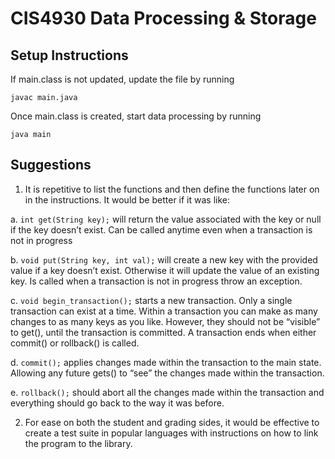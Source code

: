 # CIS4930 Data Processing & Storage
## Setup Instructions

If main.class is not updated, update the file by running

```javac main.java```

Once main.class is created, start data processing by running 

```java main```

## Suggestions

1. It is repetitive to list the functions and then define the functions later on in the instructions. It would be better if it was like:

  a. ```int get(String key);``` will return the value associated with the key or null if the key doesn’t exist. Can be called anytime even when a transaction is not in progress
  
  b. ```void put(String key, int val);``` will create a new key with the provided value if a key doesn’t exist. Otherwise it will update the value of an existing key. Is called when a transaction is not in progress throw an exception.
  
  c. ```void begin_transaction();``` starts a new transaction. Only a single transaction can exist at a time. Within a transaction you can make as many changes to as many keys as you like. However, they should not be “visible” to get(), until the transaction is committed. A transaction ends when either commit() or rollback() is called.
  
  d. ```commit();``` applies changes made within the transaction to the main state. Allowing any future gets() to “see” the changes made within the transaction.
  
  e. ```rollback();``` should abort all the changes made within the transaction and everything should go back to the way it was before.
  
2. For ease on both the student and grading sides, it would be effective to create a test suite in popular languages with instructions on how to link the program to the library.
